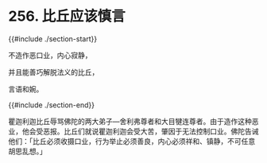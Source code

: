 # 256. 比丘应该慎言
{{#include ./section-start}}

不造作恶口业，内心寂静，

并且能善巧解脱法义的比丘，

言语和婉。

{{#include ./section-end}}

瞿迦利迦比丘辱骂佛陀的两大弟子—舍利弗尊者和大目犍连尊者。由于造作这种恶业，他会受恶报。比丘们就说瞿迦利迦会受大苦，肇因于无法控制口业。佛陀告诫他们：「比丘必须收摄口业，行为举止必须善良，内心必须祥和、镇静，不可任意胡思乱想。」

